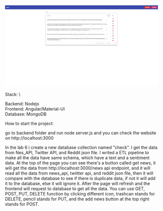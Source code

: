 ![free](https://github.com/seanhung07/websci22_hungs/blob/master/lab6/lab6.png)

Stack: \

Backend: Nodejs \
Frontend: Angular/Material-UI \
Database: MongoDB

How to start the project:

go to backend folder and run node server.js and you can check the website on http://localhost:3000


In the lab 6 i create a new database collection named "check". I get the data from Nes_API, Twitter API, and Reddit json file. I writed a ETL pipeline to
make all the data have same schema, which have a text and a sentiment data. At the top of the page you can see there's a button called get news, it will get the
data from http://localhost:3000/news api endpoint, and it will read all the data from news_api, twiitter api, and reddit json file, then it will compare with the
database to see if there is duplicate data, if not it will add it to the database, else it will ignore it. After the page will refresh and the frontend will 
request to database to get all the data. You can use GET, POST, PUT, DELETE function by clicking different icon, trashcan stands for DELETE, pencil stands for 
PUT, and the add news button at the top right stands for POST.
